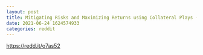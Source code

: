 ```yaml
--- 
layout: post 
title: Mitigating Risks and Maximizing Returns using Collateral Plays - In Depth Trade Thesis 
date: 2021-06-24 1624574933 
categories: reddit 
--- 
```

https://redd.it/o7as52